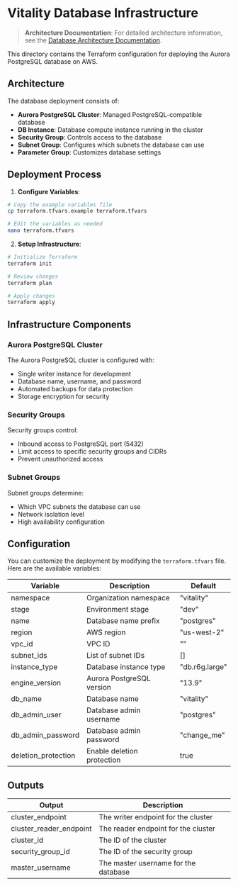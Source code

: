 # Vitality Database Infrastructure

> **Architecture Documentation**: For detailed architecture information, see the [Database Architecture Documentation](../../arch/db/).

This directory contains the Terraform configuration for deploying the Aurora PostgreSQL database on AWS.

## Architecture

The database deployment consists of:

- **Aurora PostgreSQL Cluster**: Managed PostgreSQL-compatible database
- **DB Instance**: Database compute instance running in the cluster
- **Security Group**: Controls access to the database
- **Subnet Group**: Configures which subnets the database can use
- **Parameter Group**: Customizes database settings

## Deployment Process

1. **Configure Variables**:

```bash
# Copy the example variables file
cp terraform.tfvars.example terraform.tfvars

# Edit the variables as needed
nano terraform.tfvars
```

2. **Setup Infrastructure**:

```bash
# Initialize Terraform
terraform init

# Review changes
terraform plan

# Apply changes
terraform apply
```

## Infrastructure Components

### Aurora PostgreSQL Cluster

The Aurora PostgreSQL cluster is configured with:
- Single writer instance for development
- Database name, username, and password
- Automated backups for data protection
- Storage encryption for security

### Security Groups

Security groups control:
- Inbound access to PostgreSQL port (5432) 
- Limit access to specific security groups and CIDRs
- Prevent unauthorized access

### Subnet Groups

Subnet groups determine:
- Which VPC subnets the database can use
- Network isolation level
- High availability configuration

## Configuration

You can customize the deployment by modifying the `terraform.tfvars` file. Here are the available variables:

| Variable | Description | Default |
|----------|-------------|---------|
| namespace | Organization namespace | "vitality" |
| stage | Environment stage | "dev" |
| name | Database name prefix | "postgres" |
| region | AWS region | "us-west-2" |
| vpc_id | VPC ID | "" |
| subnet_ids | List of subnet IDs | [] |
| instance_type | Database instance type | "db.r6g.large" |
| engine_version | Aurora PostgreSQL version | "13.9" |
| db_name | Database name | "vitality" |
| db_admin_user | Database admin username | "postgres" |
| db_admin_password | Database admin password | "change_me" |
| deletion_protection | Enable deletion protection | true |

## Outputs

| Output | Description |
|--------|-------------|
| cluster_endpoint | The writer endpoint for the cluster |
| cluster_reader_endpoint | The reader endpoint for the cluster |
| cluster_id | The ID of the cluster |
| security_group_id | The ID of the security group |
| master_username | The master username for the database | 